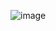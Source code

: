 
![image](https://user-images.githubusercontent.com/89304181/141232390-2a83336f-145f-4181-adb0-e6f1a1c48966.png)
